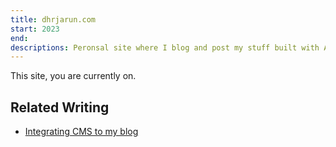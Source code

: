 ```yaml
---
title: dhrjarun.com
start: 2023
end:
descriptions: Peronsal site where I blog and post my stuff built with Astro
---
```


This site, you are currently on. 


## Related Writing
- [Integrating CMS to my blog](2024-07-integrating-cms-to-my-blog)



